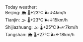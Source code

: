 Today weather:  
Beijing: 🌦   🌡️+23°C 🌬️↓4km/h  
Tianjin: 🌫  🌡️+23°C 🌬️↓15km/h  
Shijiazhuang: 🌫  🌡️+25°C 🌬️↙7km/h  
Tangshan: 🌦   🌡️+27°C 🌬️←18km/h  
